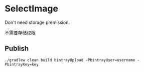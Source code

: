 # SelectImage

Don't need storage premission.

不需要存储权限

## Publish

```
./gradlew clean build bintrayUpload -PbintrayUser=username -PbintrayKey=key
```